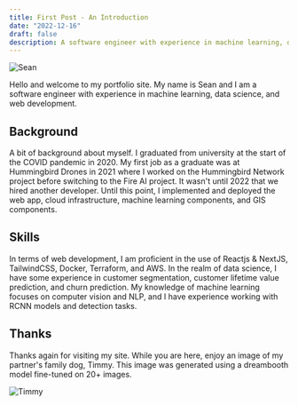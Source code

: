 ```yaml
---
title: First Post - An Introduction
date: "2022-12-16"
draft: false
description: A software engineer with experience in machine learning, data science, and web development
---
```


![Sean](/static/images/first-post-introduction/sean.jpg)

Hello and welcome to my portfolio site. My name is Sean and I am a software engineer with experience in machine learning, data science, and web development.

## Background

A bit of background about myself. I graduated from university at the start of the COVID pandemic in 2020. My first job as a graduate was at Hummingbird Drones in 2021 where I worked on the Hummingbird Network project before switching to the Fire AI project. It wasn't until 2022 that we hired another developer. Until this point, I implemented and deployed the web app, cloud infrastructure, machine learning components, and GIS components.

## Skills

In terms of web development, I am proficient in the use of Reactjs
& NextJS, TailwindCSS, Docker, Terraform, and AWS. In the realm of
data science, I have some experience in customer segmentation, customer
lifetime value prediction, and churn prediction. My knowledge of
machine learning focuses on computer vision and NLP, and I have
experience working with RCNN models and detection tasks.

## Thanks

Thanks again for visiting my site. While you are here, enjoy an image of my partner's family dog, Timmy. This image was generated using a dreambooth model fine-tuned on 20+ images.

![Timmy](/static/images/first-post-introduction/timmy-stable-diffusion.jpg)
